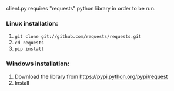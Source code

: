 client.py requires "requests" python library in order to be run.

### Linux installation:
1. `git clone git://github.com/requests/requests.git`
2. `cd requests`
3. `pip install`

### Windows installation:
1. Download the library from https://pypi.python.org/pypi/request
2. Install
